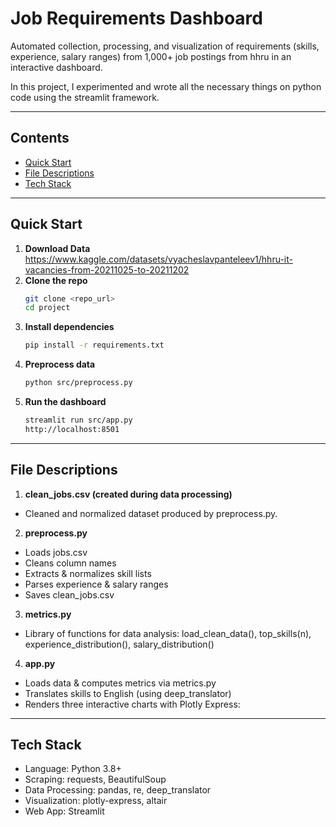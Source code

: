 # Job Requirements Dashboard

Automated collection, processing, and visualization of requirements (skills, experience, salary ranges) from 1,000+ job postings from hhru in an interactive dashboard.

In this project, I experimented and wrote all the necessary things on python code using the streamlit framework.

---

## Contents

- [Quick Start](#-quick-start)   
- [File Descriptions](#-file-descriptions)  
- [Tech Stack](#-tech-stack)  

---

## Quick Start
1. **Download Data**
   https://www.kaggle.com/datasets/vyacheslavpanteleev1/hhru-it-vacancies-from-20211025-to-20211202
2. **Clone the repo**  
   ```bash
   git clone <repo_url>
   cd project
3. **Install dependencies**
   ```bash
   pip install -r requirements.txt
4. **Preprocess data**
   ```bash
   python src/preprocess.py
5. **Run the dashboard**
   ```bash
   streamlit run src/app.py
   http://localhost:8501

---
## File Descriptions
1. **clean_jobs.csv (created during data processing)**
- Cleaned and normalized dataset produced by preprocess.py.
2. **preprocess.py**
- Loads jobs.csv
- Cleans column names
- Extracts & normalizes skill lists
- Parses experience & salary ranges
- Saves clean_jobs.csv
3. **metrics.py**
- Library of functions for data analysis: load_clean_data(), top_skills(n), experience_distribution(), salary_distribution()
4. **app.py**
- Loads data & computes metrics via metrics.py
- Translates skills to English (using deep_translator)
- Renders three interactive charts with Plotly Express:
---
## Tech Stack
- Language: Python 3.8+
- Scraping: requests, BeautifulSoup
- Data Processing: pandas, re, deep_translator
- Visualization: plotly-express, altair
- Web App: Streamlit
  
